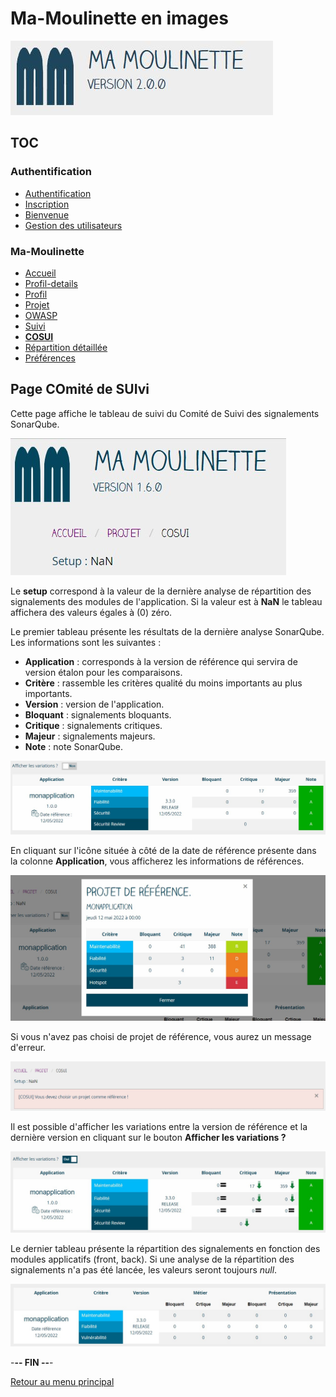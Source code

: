# Ma-Moulinette en images

![Ma-Moulinette](/documentation/ressources/home-000.jpg)

## TOC

### Authentification

* [Authentification](/documentation/authentification.md)
* [Inscription](/documentation/inscription.md)
* [Bienvenue]((/documentation/bienvenue.md))
* [Gestion des utilisateurs](utilisateur.md)

### Ma-Moulinette

* [Accueil](/documentation/accueil.md)
* [Profil-details](/documentation/profil-details.md)
* [Profil](/documentation/profil.md)
* [Projet](/documentation/projet.md)
* [OWASP](/documentation/owasp.md)
* [Suivi](/documentation/suivi.md)
* [**COSUI**](/documentation/cosui.md)
* [Répartition détaillée](/documentation/repartition_details.md)
* [Préférences](/documentation/preferences.md)

## Page COmité de SUIvi

Cette page affiche le tableau de suivi du Comité de Suivi des signalements SonarQube.

![suivi](/documentation/ressources/cosui-001.jpg)

Le **setup** correspond à la valeur de la dernière analyse de répartition des signalements des modules de l'application. Si la valeur est à **NaN** le tableau affichera des valeurs égales à (0) zéro.

Le premier tableau présente les résultats de la dernière analyse SonarQube. Les informations sont les suivantes :

* **Application** : corresponds à la version de référence qui servira de version étalon pour les comparaisons.
* **Critère** : rassemble les critères qualité du moins importants au plus importants.
* **Version** : version de l'application.
* **Bloquant** : signalements bloquants.
* **Critique** : signalements critiques.
* **Majeur** : signalements majeurs.
* **Note** : note SonarQube.

![suivi](/documentation/ressources/cosui-002.jpg)

En cliquant sur l'icône située à côté de la date de référence présente dans la colonne **Application**, vous afficherez les informations de références.

![suivi](/documentation/ressources/cosui-003.jpg)

Si vous n'avez pas choisi de projet de référence, vous aurez un message d'erreur.

![suivi](/documentation/ressources/cosui-002a.jpg)

Il est possible d'afficher les variations entre la version de référence et la dernière version en cliquant sur le bouton **Afficher les variations ?**

![suivi](/documentation/ressources/cosui-004.jpg)

Le dernier tableau présente la répartition des signalements en fonction des modules applicatifs (front, back). Si une analyse de la répartition des signalements n'a pas été lancée, les valeurs seront toujours *null*.

![suivi](/documentation/ressources/cosui-005.jpg)

-**-- FIN --**-

[Retour au menu principal](/README.md)
